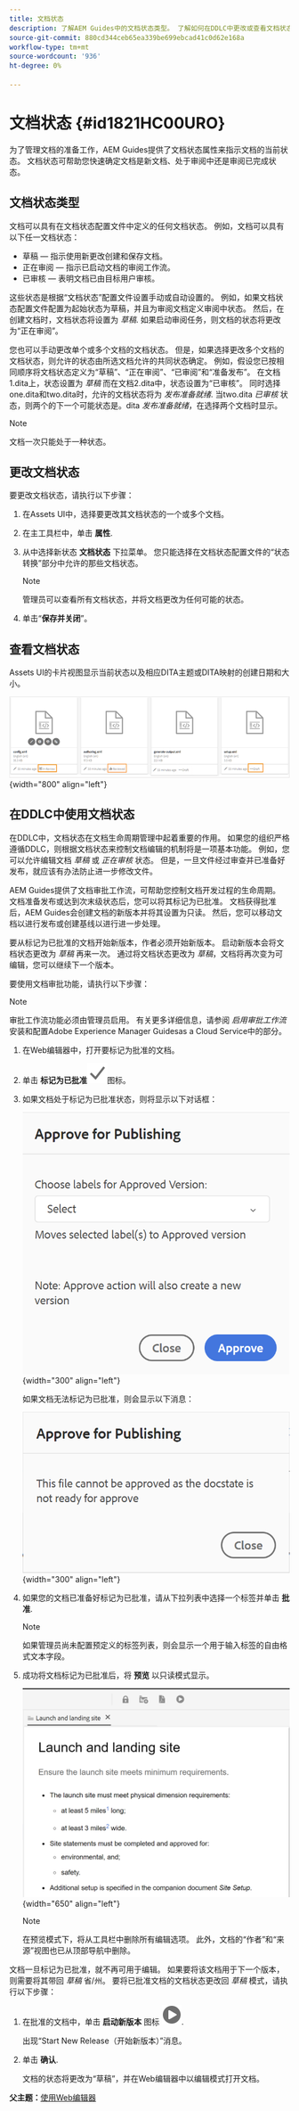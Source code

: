 ```yaml
---
title: 文档状态
description: 了解AEM Guides中的文档状态类型。 了解如何在DDLC中更改或查看文档状态和使用文档状态。
source-git-commit: 880cd344ceb65ea339be699ebcad41c0d62e168a
workflow-type: tm+mt
source-wordcount: '936'
ht-degree: 0%

---
```


# 文档状态 {#id1821HC00URO}

为了管理文档的准备工作，AEM Guides提供了文档状态属性来指示文档的当前状态。 文档状态可帮助您快速确定文档是新文档、处于审阅中还是审阅已完成状态。

## 文档状态类型

文档可以具有在文档状态配置文件中定义的任何文档状态。 例如，文档可以具有以下任一文档状态：

- 草稿 — 指示使用新更改创建和保存文档。
- 正在审阅 — 指示已启动文档的审阅工作流。
- 已审核 — 表明文档已由目标用户审核。

这些状态是根据“文档状态”配置文件设置手动或自动设置的。 例如，如果文档状态配置文件配置为起始状态为草稿，并且为审阅文档定义审阅中状态。 然后，在创建文档时，文档状态将设置为 *草稿*. 如果启动审阅任务，则文档的状态将更改为“正在审阅”。

您也可以手动更改单个或多个文档的文档状态。 但是，如果选择更改多个文档的文档状态，则允许的状态由所选文档允许的共同状态确定。 例如，假设您已按相同顺序将文档状态定义为“草稿”、“正在审阅”、“已审阅”和“准备发布”。 在文档1.dita上，状态设置为 *草稿* 而在文档2.dita中，状态设置为“已审核”。 同时选择one.dita和two.dita时，允许的文档状态将为 *发布准备就绪*. 当two.dita *已审核* 状态，则两个的下一个可能状态是。dita *发布准备就绪*，在选择两个文档时显示。

>[!NOTE]
>
> 文档一次只能处于一种状态。

## 更改文档状态

要更改文档状态，请执行以下步骤：

1. 在Assets UI中，选择要更改其文档状态的一个或多个文档。
1. 在主工具栏中，单击 **属性**.
1. 从中选择新状态 **文档状态** 下拉菜单。 您只能选择在文档状态配置文件的“状态转换”部分中允许的那些文档状态。

   >[!NOTE]
   >
   >管理员可以查看所有文档状态，并将文档更改为任何可能的状态。

1. 单击“**保存并关闭**”。

## 查看文档状态

Assets UI的卡片视图显示当前状态以及相应DITA主题或DITA映射的创建日期和大小。

![](images/document_state.png){width="800" align="left"}

## 在DDLC中使用文档状态

在DDLC中，文档状态在文档生命周期管理中起着重要的作用。 如果您的组织严格遵循DDLC，则根据文档状态来控制文档编辑的机制将是一项基本功能。 例如，您可以允许编辑文档 *草稿* 或 *正在审核* 状态。 但是，一旦文件经过审查并已准备好发布，就应该有办法防止进一步修改文件。

AEM Guides提供了文档审批工作流，可帮助您控制文档开发过程的生命周期。 文档准备发布或达到次末级状态后，您可以将其标记为已批准。 文档获得批准后，AEM Guides会创建文档的新版本并将其设置为只读。 然后，您可以移动文档以进行发布或创建基线以进行进一步处理。

要从标记为已批准的文档开始新版本，作者必须开始新版本。 启动新版本会将文档状态更改为 *草稿* 再来一次。 通过将文档状态更改为 *草稿*，文档将再次变为可编辑，您可以继续下一个版本。

要使用文档审批功能，请执行以下步骤：

>[!NOTE]
>
> 审批工作流功能必须由管理员启用。 有关更多详细信息，请参阅 *启用审批工作流* 安装和配置Adobe Experience Manager Guidesas a Cloud Service中的部分。

1. 在Web编辑器中，打开要标记为批准的文档。

1. 单击 **标记为已批准**![](images/mark_approve_icon.svg)&#x200B;图标。

1. 如果文档处于标记为已批准状态，则将显示以下对话框：

   ![](images/mark-approved-correct-state.png){width="300" align="left"}

   如果文档无法标记为已批准，则会显示以下消息：

   ![](images/mark-approved-incorrect-state.png){width="300" align="left"}

1. 如果您的文档已准备好标记为已批准，请从下拉列表中选择一个标签并单击 **批准**.

   >[!NOTE]
   >
   > 如果管理员尚未配置预定义的标签列表，则会显示一个用于输入标签的自由格式文本字段。

1. 成功将文档标记为已批准后，将 **预览** 以只读模式显示。

   ![](images/approved-doc-read-only.png){width="650" align="left"}

   >[!NOTE]
   >
   > 在预览模式下，将从工具栏中删除所有编辑选项。 此外，文档的“作者”和“来源”视图也已从顶部导航中删除。


文档一旦标记为已批准，就不再可用于编辑。 如果要将该文档用于下一个版本，则需要将其带回 *草稿* 省/州。 要将已批准文档的文档状态更改回 *草稿* 模式，请执行以下步骤：

1. 在批准的文档中，单击 **启动新版本** 图标 ![](images/approved-restart-draft-mode-icon.svg).

   出现“Start New Release（开始新版本）”消息。

1. 单击 **确认**.

   文档的状态将更改为“草稿”，并在Web编辑器中以编辑模式打开文档。


**父主题：**[&#x200B;使用Web编辑器](web-editor.md)
